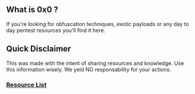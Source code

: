 ## What is 0x0 ?
If you're looking for obfuscation techniques, exotic payloads or any day to day pentest resources you'll find it here.

## Quick Disclaimer
This was made with the intent of sharing resources and knowledge. Use this information wisely. We yeld NO responsability for your actions.

### [Resource List](https://0x0resources.github.io/resource-list)

